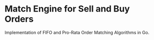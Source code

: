 # Match Engine for Sell and Buy Orders
Implementation of FIFO and Pro-Rata Order Matching Algorithms in Go.